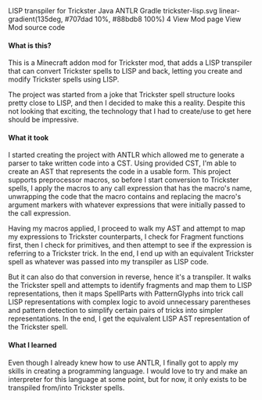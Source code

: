 <title>Trickster LISP</title>
<desc>LISP transpiler for Trickster</desc>
<skill>Java</skill>
<skill>ANTLR</skill>
<skill>Gradle</skill>
<icon>trickster-lisp.svg</icon>
<background>linear-gradient(135deg, #707dad 10%, #88bdb8 100%)</background>
<order>4</order>
<side href="https://modrinth.com/mod/trickster-lisp">View Mod page</side>
<side href="https://github.com/TheJebForge/trickster-lisp">View Mod source code</side>
<slide youtube="Tma-8ivRoxg" title="Showcase"/>

#### What is this?

This is a Minecraft addon mod for Trickster mod, that adds a LISP transpiler that can convert Trickster
spells to LISP and back, letting you create and modify Trickster spells using LISP.

The project was started from a joke that Trickster spell structure looks pretty close to LISP,
and then I decided to make this a reality. Despite this not looking that exciting, the technology
that I had to create/use to get here should be impressive.

#### What it took

I started creating the project with 
<Tooltip link="https://www.antlr.org/" value="ANother Tool for Language Recognition">ANTLR</Tooltip> 
which allowed me to generate a parser to take written code into a 
<Tooltip value="Context Syntax Tree">CST</Tooltip>.
Using provided CST, I'm able to create an 
<Tooltip link="https://en.wikipedia.org/wiki/Abstract_syntax_tree" value="Abstract Syntax Tree">AST</Tooltip> 
that represents the code in a usable form. This project supports preprocessor macros, so before
I start conversion to Trickster spells, I apply the macros to any call expression that has the macro's
name, unwrapping the code that the macro contains and replacing the macro's argument markers with whatever
expressions that were initially passed to the call expression.

Having my macros applied, I proceed to walk my AST and attempt to map my expressions to Trickster
counterparts, I check for Fragment functions first, then I check for primitives, and then attempt
to see if the expression is referring to a Trickster trick. In the end, I end up with an equivalent
Trickster spell as whatever was passed into my transpiler as LISP code.

But it can also do that conversion in reverse, hence it's a transpiler. It walks the Trickster
spell and attempts to identify fragments and map them to LISP representations, then it maps SpellParts
with PatternGlyphs into trick call LISP representations with complex logic to avoid unnecessary
parentheses and pattern detection to simplify certain pairs of tricks into simpler representations.
In the end, I get the equivalent LISP AST representation of the Trickster spell.

#### What I learned

Even though I already knew how to use ANTLR, I finally got to apply my skills in creating a programming
language. I would love to try and make an interpreter for this language at some point, but for now,
it only exists to be transpiled from/into Trickster spells.
